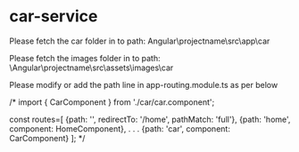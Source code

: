 # car-service

Please fetch the car folder in to path: Angular\projectname\src\app\car 

Please fetch the images folder in to path: \Angular\projectname\src\assets\images\car

Please modify or add the path line in app-routing.module.ts as per below

/*
import { CarComponent } from './car/car.component';

const routes=[
  {path: '', redirectTo: '/home', pathMatch: 'full'},
  {path: 'home', component: HomeComponent},
 .
 .
 .
  {path: 'car', component: CarComponent}
];
*/



